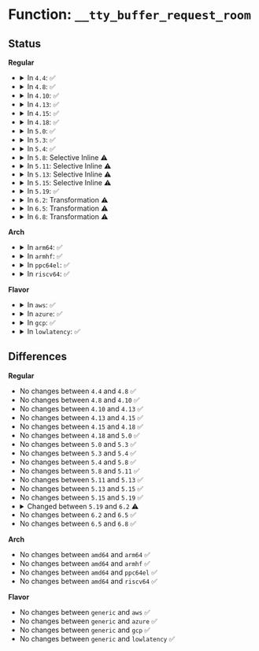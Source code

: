 # Function: <code>__tty_buffer_request_room</code>

## Status
<b>Regular</b>
<ul>
<li>
<details>
<summary>In <code>4.4</code>: ✅</summary>

```c
int __tty_buffer_request_room(struct tty_port *port, size_t size, int flags);
```

**Collision:** Unique Static

**Inline:** No

**Transformation:** False

**Instances:**

```
In drivers/tty/tty_buffer.c (ffffffff814ea6a0)
Location: drivers/tty/tty_buffer.c:276
Inline: False
Direct callers:
  - drivers/tty/tty_buffer.c:tty_insert_flip_string_flags
  - drivers/tty/tty_buffer.c:tty_insert_flip_string_fixed_flag
  - drivers/tty/tty_buffer.c:tty_prepare_flip_string
```
**Symbols:**

```
ffffffff814ea6a0-ffffffff814ea7e2: __tty_buffer_request_room (STB_LOCAL)
```
</details>
</li>
<li>
<details>
<summary>In <code>4.8</code>: ✅</summary>

```c
int __tty_buffer_request_room(struct tty_port *port, size_t size, int flags);
```

**Collision:** Unique Static

**Inline:** No

**Transformation:** False

**Instances:**

```
In drivers/tty/tty_buffer.c (ffffffff8153b670)
Location: drivers/tty/tty_buffer.c:251
Inline: False
Direct callers:
  - drivers/tty/tty_buffer.c:tty_prepare_flip_string
  - drivers/tty/tty_buffer.c:tty_insert_flip_string_flags
  - drivers/tty/tty_buffer.c:tty_insert_flip_string_fixed_flag
```
**Symbols:**

```
ffffffff8153b670-ffffffff8153b7a8: __tty_buffer_request_room (STB_LOCAL)
```
</details>
</li>
<li>
<details>
<summary>In <code>4.10</code>: ✅</summary>

```c
int __tty_buffer_request_room(struct tty_port *port, size_t size, int flags);
```

**Collision:** Unique Static

**Inline:** No

**Transformation:** False

**Instances:**

```
In drivers/tty/tty_buffer.c (ffffffff81567d00)
Location: drivers/tty/tty_buffer.c:251
Inline: False
Direct callers:
  - drivers/tty/tty_buffer.c:tty_prepare_flip_string
  - drivers/tty/tty_buffer.c:tty_insert_flip_string_flags
  - drivers/tty/tty_buffer.c:tty_insert_flip_string_fixed_flag
```
**Symbols:**

```
ffffffff81567d00-ffffffff81567e2f: __tty_buffer_request_room (STB_LOCAL)
```
</details>
</li>
<li>
<details>
<summary>In <code>4.13</code>: ✅</summary>

```c
int __tty_buffer_request_room(struct tty_port *port, size_t size, int flags);
```

**Collision:** Unique Static

**Inline:** No

**Transformation:** False

**Instances:**

```
In drivers/tty/tty_buffer.c (ffffffff8157b330)
Location: drivers/tty/tty_buffer.c:251
Inline: False
Direct callers:
  - drivers/tty/tty_buffer.c:tty_prepare_flip_string
  - drivers/tty/tty_buffer.c:tty_insert_flip_string_flags
  - drivers/tty/tty_buffer.c:tty_insert_flip_string_fixed_flag
```
**Symbols:**

```
ffffffff8157b330-ffffffff8157b44a: __tty_buffer_request_room (STB_LOCAL)
```
</details>
</li>
<li>
<details>
<summary>In <code>4.15</code>: ✅</summary>

```c
int __tty_buffer_request_room(struct tty_port *port, size_t size, int flags);
```

**Collision:** Unique Static

**Inline:** No

**Transformation:** False

**Instances:**

```
In drivers/tty/tty_buffer.c (ffffffff815dfd40)
Location: drivers/tty/tty_buffer.c:252
Inline: False
Direct callers:
  - drivers/tty/tty_buffer.c:tty_prepare_flip_string
  - drivers/tty/tty_buffer.c:tty_insert_flip_string_flags
  - drivers/tty/tty_buffer.c:tty_insert_flip_string_fixed_flag
```
**Symbols:**

```
ffffffff815dfd40-ffffffff815dfe5a: __tty_buffer_request_room (STB_LOCAL)
```
</details>
</li>
<li>
<details>
<summary>In <code>4.18</code>: ✅</summary>

```c
int __tty_buffer_request_room(struct tty_port *port, size_t size, int flags);
```

**Collision:** Unique Static

**Inline:** No

**Transformation:** False

**Instances:**

```
In drivers/tty/tty_buffer.c (ffffffff81618fc0)
Location: drivers/tty/tty_buffer.c:252
Inline: False
Direct callers:
  - drivers/tty/tty_buffer.c:tty_prepare_flip_string
```
**Symbols:**

```
ffffffff81618fc0-ffffffff816190e1: __tty_buffer_request_room (STB_LOCAL)
```
</details>
</li>
<li>
<details>
<summary>In <code>5.0</code>: ✅</summary>

```c
int __tty_buffer_request_room(struct tty_port *port, size_t size, int flags);
```

**Collision:** Unique Static

**Inline:** No

**Transformation:** False

**Instances:**

```
In drivers/tty/tty_buffer.c (ffffffff81636130)
Location: drivers/tty/tty_buffer.c:257
Inline: False
Direct callers:
  - drivers/tty/tty_buffer.c:tty_prepare_flip_string
```
**Symbols:**

```
ffffffff81636130-ffffffff81636251: __tty_buffer_request_room (STB_LOCAL)
```
</details>
</li>
<li>
<details>
<summary>In <code>5.3</code>: ✅</summary>

```c
int __tty_buffer_request_room(struct tty_port *port, size_t size, int flags);
```

**Collision:** Unique Static

**Inline:** No

**Transformation:** False

**Instances:**

```
In drivers/tty/tty_buffer.c (ffffffff8166a360)
Location: drivers/tty/tty_buffer.c:257
Inline: False
Direct callers:
  - drivers/tty/tty_buffer.c:tty_prepare_flip_string
  - drivers/tty/tty_buffer.c:tty_insert_flip_string_flags
  - drivers/tty/tty_buffer.c:tty_insert_flip_string_fixed_flag
```
**Symbols:**

```
ffffffff8166a360-ffffffff8166a481: __tty_buffer_request_room (STB_LOCAL)
```
</details>
</li>
<li>
<details>
<summary>In <code>5.4</code>: ✅</summary>

```c
int __tty_buffer_request_room(struct tty_port *port, size_t size, int flags);
```

**Collision:** Unique Static

**Inline:** No

**Transformation:** False

**Instances:**

```
In drivers/tty/tty_buffer.c (ffffffff8168ca50)
Location: drivers/tty/tty_buffer.c:257
Inline: False
Direct callers:
  - drivers/tty/tty_buffer.c:tty_prepare_flip_string
  - drivers/tty/tty_buffer.c:tty_insert_flip_string_flags
  - drivers/tty/tty_buffer.c:tty_insert_flip_string_fixed_flag
```
**Symbols:**

```
ffffffff8168ca50-ffffffff8168cb71: __tty_buffer_request_room (STB_LOCAL)
```
</details>
</li>
<li>
<details>
<summary>In <code>5.8</code>: Selective Inline ⚠️</summary>

```c
int __tty_buffer_request_room(struct tty_port *port, size_t size, int flags);
```

**Collision:** Unique Static

**Inline:** Selective

**Transformation:** False

**Instances:**

```
In drivers/tty/tty_buffer.c (ffffffff8173eb30)
Location: drivers/tty/tty_buffer.c:257
Inline: True
Direct callers:
  - drivers/tty/tty_buffer.c:tty_prepare_flip_string
  - drivers/tty/tty_buffer.c:tty_insert_flip_string_flags
  - drivers/tty/tty_buffer.c:tty_insert_flip_string_fixed_flag
```
**Symbols:**

```
ffffffff8173eb30-ffffffff8173ebb5: __tty_buffer_request_room (STB_LOCAL)
```
</details>
</li>
<li>
<details>
<summary>In <code>5.11</code>: Selective Inline ⚠️</summary>

```c
int __tty_buffer_request_room(struct tty_port *port, size_t size, int flags);
```

**Collision:** Unique Static

**Inline:** Selective

**Transformation:** False

**Instances:**

```
In drivers/tty/tty_buffer.c (ffffffff8175aa60)
Location: drivers/tty/tty_buffer.c:257
Inline: True
Direct callers:
  - drivers/tty/tty_buffer.c:tty_prepare_flip_string
  - drivers/tty/tty_buffer.c:tty_insert_flip_string_flags
  - drivers/tty/tty_buffer.c:tty_insert_flip_string_fixed_flag
```
**Symbols:**

```
ffffffff8175aa60-ffffffff8175aae5: __tty_buffer_request_room (STB_LOCAL)
```
</details>
</li>
<li>
<details>
<summary>In <code>5.13</code>: Selective Inline ⚠️</summary>

```c
int __tty_buffer_request_room(struct tty_port *port, size_t size, int flags);
```

**Collision:** Unique Static

**Inline:** Selective

**Transformation:** False

**Instances:**

```
In drivers/tty/tty_buffer.c (ffffffff8173e900)
Location: drivers/tty/tty_buffer.c:257
Inline: True
Direct callers:
  - drivers/tty/tty_buffer.c:tty_prepare_flip_string
  - drivers/tty/tty_buffer.c:tty_insert_flip_string_flags
  - drivers/tty/tty_buffer.c:tty_insert_flip_string_fixed_flag
```
**Symbols:**

```
ffffffff8173e900-ffffffff8173e985: __tty_buffer_request_room (STB_LOCAL)
```
</details>
</li>
<li>
<details>
<summary>In <code>5.15</code>: Selective Inline ⚠️</summary>

```c
int __tty_buffer_request_room(struct tty_port *port, size_t size, int flags);
```

**Collision:** Unique Static

**Inline:** Selective

**Transformation:** False

**Instances:**

```
In drivers/tty/tty_buffer.c (ffffffff817bf080)
Location: drivers/tty/tty_buffer.c:259
Inline: True
Direct callers:
  - drivers/tty/tty_buffer.c:tty_prepare_flip_string
  - drivers/tty/tty_buffer.c:tty_insert_flip_string_flags
  - drivers/tty/tty_buffer.c:tty_insert_flip_string_fixed_flag
```
**Symbols:**

```
ffffffff817bf080-ffffffff817bf105: __tty_buffer_request_room (STB_LOCAL)
```
</details>
</li>
<li>
<details>
<summary>In <code>5.19</code>: ✅</summary>

```c
int __tty_buffer_request_room(struct tty_port *port, size_t size, int flags);
```

**Collision:** Unique Static

**Inline:** No

**Transformation:** False

**Instances:**

```
In drivers/tty/tty_buffer.c (ffffffff818fb500)
Location: drivers/tty/tty_buffer.c:259
Inline: False
Direct callers:
  - drivers/tty/tty_buffer.c:tty_prepare_flip_string
  - drivers/tty/tty_buffer.c:tty_insert_flip_string_flags
  - drivers/tty/tty_buffer.c:tty_insert_flip_string_fixed_flag
```
**Symbols:**

```
ffffffff818fb500-ffffffff818fb625: __tty_buffer_request_room (STB_LOCAL)
```
</details>
</li>
<li>
<details>
<summary>In <code>6.2</code>: Transformation ⚠️</summary>

```c
int __tty_buffer_request_room(struct tty_port *port, size_t size, bool flags);
```

**Collision:** Unique Static

**Inline:** No

**Transformation:** True

**Instances:**

```
In drivers/tty/tty_buffer.c (0)
Location: drivers/tty/tty_buffer.c:262
Inline: False
Direct callers:
  - drivers/tty/tty_buffer.c:tty_prepare_flip_string
  - drivers/tty/tty_buffer.c:tty_insert_flip_string_flags
  - drivers/tty/tty_buffer.c:tty_insert_flip_string_fixed_flag
```
**Symbols:**

```
ffffffff81a54770-ffffffff81a548bb: __tty_buffer_request_room (STB_LOCAL)
ffffffff82095164-ffffffff820951c0: __tty_buffer_request_room.cold (STB_LOCAL)
```
</details>
</li>
<li>
<details>
<summary>In <code>6.5</code>: Transformation ⚠️</summary>

```c
int __tty_buffer_request_room(struct tty_port *port, size_t size, bool flags);
```

**Collision:** Unique Static

**Inline:** No

**Transformation:** True

**Instances:**

```
In drivers/tty/tty_buffer.c (0)
Location: drivers/tty/tty_buffer.c:262
Inline: False
Direct callers:
  - drivers/tty/tty_buffer.c:tty_prepare_flip_string
  - drivers/tty/tty_buffer.c:tty_insert_flip_string_flags
  - drivers/tty/tty_buffer.c:tty_insert_flip_string_fixed_flag
```
**Symbols:**

```
ffffffff81a9ed50-ffffffff81a9ee9b: __tty_buffer_request_room (STB_LOCAL)
ffffffff82115f96-ffffffff82115ff2: __tty_buffer_request_room.cold (STB_LOCAL)
```
</details>
</li>
<li>
<details>
<summary>In <code>6.8</code>: Transformation ⚠️</summary>

```c
int __tty_buffer_request_room(struct tty_port *port, size_t size, bool flags);
```

**Collision:** Unique Static

**Inline:** No

**Transformation:** True

**Instances:**

```
In drivers/tty/tty_buffer.c (0)
Location: drivers/tty/tty_buffer.c:260
Inline: False
Direct callers:
  - drivers/tty/tty_buffer.c:tty_prepare_flip_string
  - drivers/tty/tty_buffer.c:__tty_insert_flip_string_flags
  - drivers/tty/tty_buffer.c:tty_buffer_request_room
```
**Symbols:**

```
ffffffff81af1940-ffffffff81af19f8: __tty_buffer_request_room (STB_LOCAL)
ffffffff821f3cce-ffffffff821f3d20: __tty_buffer_request_room.cold (STB_LOCAL)
```
</details>
</li>
</ul>
<b>Arch</b>
<ul>
<li>
<details>
<summary>In <code>arm64</code>: ✅</summary>

```c
int __tty_buffer_request_room(struct tty_port *port, size_t size, int flags);
```

**Collision:** Unique Static

**Inline:** No

**Transformation:** False

**Instances:**

```
In drivers/tty/tty_buffer.c (ffff80001085d1b8)
Location: drivers/tty/tty_buffer.c:257
Inline: False
Direct callers:
  - drivers/tty/tty_buffer.c:tty_prepare_flip_string
  - drivers/tty/tty_buffer.c:tty_insert_flip_string_flags
  - drivers/tty/tty_buffer.c:tty_insert_flip_string_fixed_flag
```
**Symbols:**

```
ffff80001085d1b8-ffff80001085d2f0: __tty_buffer_request_room (STB_LOCAL)
```
</details>
</li>
<li>
<details>
<summary>In <code>armhf</code>: ✅</summary>

```c
int __tty_buffer_request_room(struct tty_port *port, size_t size, int flags);
```

**Collision:** Unique Static

**Inline:** No

**Transformation:** False

**Instances:**

```
In drivers/tty/tty_buffer.c (c0964fb8)
Location: drivers/tty/tty_buffer.c:257
Inline: False
Direct callers:
  - drivers/tty/tty_buffer.c:tty_prepare_flip_string
  - drivers/tty/tty_buffer.c:tty_insert_flip_string_flags
  - drivers/tty/tty_buffer.c:tty_insert_flip_string_fixed_flag
```
**Symbols:**

```
c0964fb8-c09650d0: __tty_buffer_request_room (STB_LOCAL)
```
</details>
</li>
<li>
<details>
<summary>In <code>ppc64el</code>: ✅</summary>

```c
int __tty_buffer_request_room(struct tty_port *port, size_t size, int flags);
```

**Collision:** Unique Static

**Inline:** No

**Transformation:** False

**Instances:**

```
In drivers/tty/tty_buffer.c (c0000000008fc300)
Location: drivers/tty/tty_buffer.c:257
Inline: False
Direct callers:
  - drivers/tty/tty_buffer.c:tty_prepare_flip_string
  - drivers/tty/tty_buffer.c:tty_insert_flip_string_flags
  - drivers/tty/tty_buffer.c:tty_insert_flip_string_fixed_flag
```
**Symbols:**

```
c0000000008fc300-c0000000008fc4fc: __tty_buffer_request_room (STB_LOCAL)
```
</details>
</li>
<li>
<details>
<summary>In <code>riscv64</code>: ✅</summary>

```c
int __tty_buffer_request_room(struct tty_port *port, size_t size, int flags);
```

**Collision:** Unique Static

**Inline:** No

**Transformation:** False

**Instances:**

```
In drivers/tty/tty_buffer.c (ffffffe00053611c)
Location: drivers/tty/tty_buffer.c:257
Inline: False
Direct callers:
  - drivers/tty/tty_buffer.c:tty_prepare_flip_string
  - drivers/tty/tty_buffer.c:tty_insert_flip_string_flags
  - drivers/tty/tty_buffer.c:tty_insert_flip_string_fixed_flag
```
**Symbols:**

```
ffffffe00053611c-ffffffe00053621c: __tty_buffer_request_room (STB_LOCAL)
```
</details>
</li>
</ul>
<b>Flavor</b>
<ul>
<li>
<details>
<summary>In <code>aws</code>: ✅</summary>

```c
int __tty_buffer_request_room(struct tty_port *port, size_t size, int flags);
```

**Collision:** Unique Static

**Inline:** No

**Transformation:** False

**Instances:**

```
In drivers/tty/tty_buffer.c (ffffffff816524d0)
Location: drivers/tty/tty_buffer.c:257
Inline: False
Direct callers:
  - drivers/tty/tty_buffer.c:tty_prepare_flip_string
  - drivers/tty/tty_buffer.c:tty_insert_flip_string_flags
  - drivers/tty/tty_buffer.c:tty_insert_flip_string_fixed_flag
```
**Symbols:**

```
ffffffff816524d0-ffffffff816525f1: __tty_buffer_request_room (STB_LOCAL)
```
</details>
</li>
<li>
<details>
<summary>In <code>azure</code>: ✅</summary>

```c
int __tty_buffer_request_room(struct tty_port *port, size_t size, int flags);
```

**Collision:** Unique Static

**Inline:** No

**Transformation:** False

**Instances:**

```
In drivers/tty/tty_buffer.c (ffffffff81632910)
Location: drivers/tty/tty_buffer.c:257
Inline: False
Direct callers:
  - drivers/tty/tty_buffer.c:tty_prepare_flip_string
  - drivers/tty/tty_buffer.c:tty_insert_flip_string_flags
  - drivers/tty/tty_buffer.c:tty_insert_flip_string_fixed_flag
```
**Symbols:**

```
ffffffff81632910-ffffffff81632a31: __tty_buffer_request_room (STB_LOCAL)
```
</details>
</li>
<li>
<details>
<summary>In <code>gcp</code>: ✅</summary>

```c
int __tty_buffer_request_room(struct tty_port *port, size_t size, int flags);
```

**Collision:** Unique Static

**Inline:** No

**Transformation:** False

**Instances:**

```
In drivers/tty/tty_buffer.c (ffffffff81680890)
Location: drivers/tty/tty_buffer.c:257
Inline: False
Direct callers:
  - drivers/tty/tty_buffer.c:tty_prepare_flip_string
  - drivers/tty/tty_buffer.c:tty_insert_flip_string_flags
  - drivers/tty/tty_buffer.c:tty_insert_flip_string_fixed_flag
```
**Symbols:**

```
ffffffff81680890-ffffffff816809b1: __tty_buffer_request_room (STB_LOCAL)
```
</details>
</li>
<li>
<details>
<summary>In <code>lowlatency</code>: ✅</summary>

```c
int __tty_buffer_request_room(struct tty_port *port, size_t size, int flags);
```

**Collision:** Unique Static

**Inline:** No

**Transformation:** False

**Instances:**

```
In drivers/tty/tty_buffer.c (ffffffff8169aee0)
Location: drivers/tty/tty_buffer.c:257
Inline: False
Direct callers:
  - drivers/tty/tty_buffer.c:tty_prepare_flip_string
  - drivers/tty/tty_buffer.c:tty_insert_flip_string_flags
  - drivers/tty/tty_buffer.c:tty_insert_flip_string_fixed_flag
```
**Symbols:**

```
ffffffff8169aee0-ffffffff8169b001: __tty_buffer_request_room (STB_LOCAL)
```
</details>
</li>
</ul>

## Differences
<b>Regular</b>
<ul>
<li>
No changes between <code>4.4</code> and <code>4.8</code> ✅
</li>
<li>
No changes between <code>4.8</code> and <code>4.10</code> ✅
</li>
<li>
No changes between <code>4.10</code> and <code>4.13</code> ✅
</li>
<li>
No changes between <code>4.13</code> and <code>4.15</code> ✅
</li>
<li>
No changes between <code>4.15</code> and <code>4.18</code> ✅
</li>
<li>
No changes between <code>4.18</code> and <code>5.0</code> ✅
</li>
<li>
No changes between <code>5.0</code> and <code>5.3</code> ✅
</li>
<li>
No changes between <code>5.3</code> and <code>5.4</code> ✅
</li>
<li>
No changes between <code>5.4</code> and <code>5.8</code> ✅
</li>
<li>
No changes between <code>5.8</code> and <code>5.11</code> ✅
</li>
<li>
No changes between <code>5.11</code> and <code>5.13</code> ✅
</li>
<li>
No changes between <code>5.13</code> and <code>5.15</code> ✅
</li>
<li>
No changes between <code>5.15</code> and <code>5.19</code> ✅
</li>
<li>
<details>
<summary>Changed between <code>5.19</code> and <code>6.2</code> ⚠️</summary>
<ul>
<li>
<b>Param type changed. </b>
<code>int flags</code> ➡️ <code>bool flags</code>
</li>
</ul>
</details>
</li>
<li>
No changes between <code>6.2</code> and <code>6.5</code> ✅
</li>
<li>
No changes between <code>6.5</code> and <code>6.8</code> ✅
</li>
</ul>
<b>Arch</b>
<ul>
<li>
No changes between <code>amd64</code> and <code>arm64</code> ✅
</li>
<li>
No changes between <code>amd64</code> and <code>armhf</code> ✅
</li>
<li>
No changes between <code>amd64</code> and <code>ppc64el</code> ✅
</li>
<li>
No changes between <code>amd64</code> and <code>riscv64</code> ✅
</li>
</ul>
<b>Flavor</b>
<ul>
<li>
No changes between <code>generic</code> and <code>aws</code> ✅
</li>
<li>
No changes between <code>generic</code> and <code>azure</code> ✅
</li>
<li>
No changes between <code>generic</code> and <code>gcp</code> ✅
</li>
<li>
No changes between <code>generic</code> and <code>lowlatency</code> ✅
</li>
</ul>
